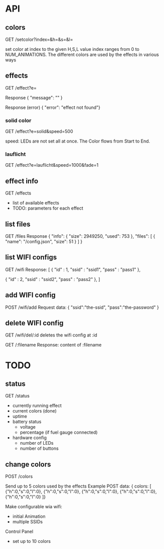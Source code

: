 # API

## colors
GET /setcolor?index=<index>&h=<hue>&s=<saturation>&l=<lightness>

set color at index to the given H,S,L value
index ranges from 0 to NUM_ANIMATIONS. The different colors are used by the effects in various ways

## effects
GET /effect?e=<effectname>

Response
{ "message": "<message from effect>" }

Response (error)
{ "error": "effect not found"}

### solid color
GET /effect?e=solid&speed=500

speed: LEDs are not set all at once. The Color flows from Start to End.

### lauflicht
GET /effect?e=lauflicht&speed=1000&fade=1

## effect info
GET /effects

- list of available effects
- TODO: parameters for each effect

## list files
GET /files
Response
{
  "info": {
    "size": 2949250,
    "used": 753
  },
  "files": [
    {
      "name": "/config.json",
      "size": 51
    }
  ]
}

## list WIFI configs

GET /wifi
Response:
[
  { "id"   : 1,
    "ssid" : "ssid1",
    "pass" : "pass1" },

  { "id"   : 2,
    "ssid" : "ssid2",
    "pass" : "pass2" },
]

## add WIFI config
POST /wifi/add
Request data:
{
  "ssid":"the-ssid",
  "pass":"the-password"
}

## delete WIFI config
GET /wifi/del/:id
deletes the wifi config at :id


GET /:filename
Response:
content of :filename


# TODO

## status
GET /status

- currently running effect
- current colors (done)
- uptime
- battery status
  - voltage
  - percentage (if fuel gauge connected)
- hardware config
  - number of LEDs
  - number of buttons

## change colors
POST /colors

Send up to 5 colors used by the effects
Example POST data:
{ colors: [
    {"h":0,"s":0,"l":0},
    {"h":0,"s":0,"l":0},
    {"h":0,"s":0,"l":0},
    {"h":0,"s":0,"l":0},
    {"h":0,"s":0,"l":0}
]}

Make configurable wia wifi:
- initial Animation
- multiple SSIDs

Control Panel
- set up to 10 colors

